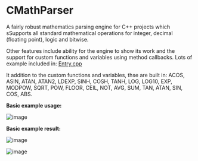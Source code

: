 # CMathParser

A fairly robust mathematics parsing engine for C++ projects which sSupports all standard mathematical operations for integer, decimal (floating point), logic and bitwise.

Other features include ability for the engine to show its work and the support for custom functions and variables using method callbacks. Lots of example included in: [Entry.cpp](https://github.com/NTDLS/CMathParser/blob/master/%40TestApp/Entry.Cpp)


It addition to the custom functions and variables, thse are built in: ACOS, ASIN, ATAN, ATAN2, LDEXP, SINH, COSH, TANH, LOG, LOG10, EXP, MODPOW, SQRT, POW, FLOOR, CEIL, NOT, AVG, SUM, TAN, ATAN, SIN, COS, ABS.

**Basic example usage:**

![image](https://user-images.githubusercontent.com/11428567/234915977-11d688c5-abdb-43b1-8565-bf432a7ec60b.png)

**Basic example result:**

![image](https://user-images.githubusercontent.com/11428567/234916103-089515a5-e2b6-489c-9693-5f02cce0dbf1.png)


![image](https://github.com/NTDLS/CMathParser/assets/11428567/6122251b-8812-4ceb-b3d4-87c1f9131f30)
